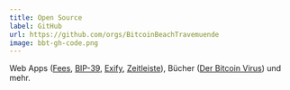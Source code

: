 ```yaml
---
title: Open Source
label: GitHub
url: https://github.com/orgs/BitcoinBeachTravemuende
image: bbt-gh-code.png
---
```


Web Apps ([Fees](https://fees.bitcoinbeachtravemuende.de/), [BIP-39](https://bip39.bitcoinbeachtravemuende.de/), [Exify](https://bitcoinbeachtravemuende.github.io/exify/), [Zeitleiste](https://timeline.bitcoinbeachtravemuende.de/)), Bücher ([Der Bitcoin Virus](https://bitcoinbeachtravemuende.github.io/DerBitcoinVirus/)) und mehr.
